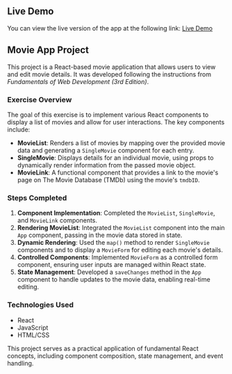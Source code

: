 ## Live Demo

You can view the live version of the app at the following link:
[Live Demo](https://tumelo-rambanapasi.github.io/moviesApp/)

## Movie App Project

This project is a React-based movie application that allows users to view and edit movie details. It was developed following the instructions from *Fundamentals of Web Development (3rd Edition)*. 

### Exercise Overview

The goal of this exercise is to implement various React components to display a list of movies and allow for user interactions. The key components include:

- **MovieList**: Renders a list of movies by mapping over the provided movie data and generating a `SingleMovie` component for each entry.
- **SingleMovie**: Displays details for an individual movie, using props to dynamically render information from the passed movie object.
- **MovieLink**: A functional component that provides a link to the movie's page on The Movie Database (TMDb) using the movie's `tmdbID`.

### Steps Completed

1. **Component Implementation**: Completed the `MovieList`, `SingleMovie`, and `MovieLink` components.
2. **Rendering MovieList**: Integrated the `MovieList` component into the main `App` component, passing in the movie data stored in state.
3. **Dynamic Rendering**: Used the `map()` method to render `SingleMovie` components and to display a `MovieForm` for editing each movie's details.
4. **Controlled Components**: Implemented `MovieForm` as a controlled form component, ensuring user inputs are managed within React state.
5. **State Management**: Developed a `saveChanges` method in the `App` component to handle updates to the movie data, enabling real-time editing.

### Technologies Used

- React
- JavaScript
- HTML/CSS

This project serves as a practical application of fundamental React concepts, including component composition, state management, and event handling.

